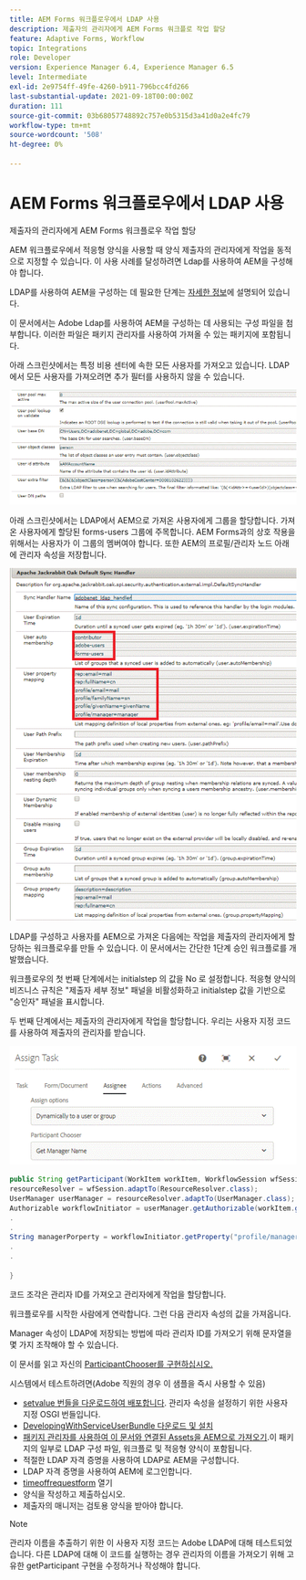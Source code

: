 ```yaml
---
title: AEM Forms 워크플로우에서 LDAP 사용
description: 제출자의 관리자에게 AEM Forms 워크플로 작업 할당
feature: Adaptive Forms, Workflow
topic: Integrations
role: Developer
version: Experience Manager 6.4, Experience Manager 6.5
level: Intermediate
exl-id: 2e9754ff-49fe-4260-b911-796bcc4fd266
last-substantial-update: 2021-09-18T00:00:00Z
duration: 111
source-git-commit: 03b68057748892c757e0b5315d3a41d0a2e4fc79
workflow-type: tm+mt
source-wordcount: '508'
ht-degree: 0%

---
```


# AEM Forms 워크플로우에서 LDAP 사용

제출자의 관리자에게 AEM Forms 워크플로우 작업 할당

AEM 워크플로우에서 적응형 양식을 사용할 때 양식 제출자의 관리자에게 작업을 동적으로 지정할 수 있습니다. 이 사용 사례를 달성하려면 Ldap를 사용하여 AEM을 구성해야 합니다.

LDAP를 사용하여 AEM을 구성하는 데 필요한 단계는 [자세한 정보](https://helpx.adobe.com/kr/experience-manager/6-5/sites/administering/using/ldap-config.html)에 설명되어 있습니다.

이 문서에서는 Adobe Ldap를 사용하여 AEM을 구성하는 데 사용되는 구성 파일을 첨부합니다. 이러한 파일은 패키지 관리자를 사용하여 가져올 수 있는 패키지에 포함됩니다.

아래 스크린샷에서는 특정 비용 센터에 속한 모든 사용자를 가져오고 있습니다. LDAP에서 모든 사용자를 가져오려면 추가 필터를 사용하지 않을 수 있습니다.

![LDAP 구성](assets/costcenterldap.gif)

아래 스크린샷에서는 LDAP에서 AEM으로 가져온 사용자에게 그룹을 할당합니다. 가져온 사용자에게 할당된 forms-users 그룹에 주목합니다. AEM Forms과의 상호 작용을 위해서는 사용자가 이 그룹의 멤버여야 합니다. 또한 AEM의 프로필/관리자 노드 아래에 관리자 속성을 저장합니다.

![Synchandler](assets/synchandler.gif)

LDAP를 구성하고 사용자를 AEM으로 가져온 다음에는 작업을 제출자의 관리자에게 할당하는 워크플로우를 만들 수 있습니다. 이 문서에서는 간단한 1단계 승인 워크플로를 개발했습니다.

워크플로우의 첫 번째 단계에서는 initialstep 의 값을 No 로 설정합니다. 적응형 양식의 비즈니스 규칙은 &quot;제출자 세부 정보&quot; 패널을 비활성화하고 initialstep 값을 기반으로 &quot;승인자&quot; 패널을 표시합니다.

두 번째 단계에서는 제출자의 관리자에게 작업을 할당합니다. 우리는 사용자 지정 코드를 사용하여 제출자의 관리자를 받습니다.

![작업 할당](assets/assigntask.gif)

```java
public String getParticipant(WorkItem workItem, WorkflowSession wfSession, MetaDataMap arg2) throws WorkflowException{
resourceResolver = wfSession.adaptTo(ResourceResolver.class);
UserManager userManager = resourceResolver.adaptTo(UserManager.class);
Authorizable workflowInitiator = userManager.getAuthorizable(workItem.getWorkflow().getInitiator());
.
.
String managerPorperty = workflowInitiator.getProperty("profile/manager")[0].getString();
.
.

}
```

코드 조각은 관리자 ID를 가져오고 관리자에게 작업을 할당합니다.

워크플로우를 시작한 사람에게 연락합니다. 그런 다음 관리자 속성의 값을 가져옵니다.

Manager 속성이 LDAP에 저장되는 방법에 따라 관리자 ID를 가져오기 위해 문자열을 몇 가지 조작해야 할 수 있습니다.

이 문서를 읽고 자신의 [ParticipantChooser를 구현하십시오.](https://helpx.adobe.com/experience-manager/using/dynamic-steps.html)

시스템에서 테스트하려면(Adobe 직원의 경우 이 샘플을 즉시 사용할 수 있음)

* [setvalue 번들을 다운로드하여 배포합니다](/help/forms/assets/common-osgi-bundles/SetValueApp.core-1.0-SNAPSHOT.jar). 관리자 속성을 설정하기 위한 사용자 지정 OSGI 번들입니다.
* [DevelopingWithServiceUserBundle 다운로드 및 설치](/help/forms/assets/common-osgi-bundles/DevelopingWithServiceUser.jar)
* [패키지 관리자를 사용하여 이 문서와 연결된 Assets을 AEM으로 가져오기](assets/aem-forms-ldap.zip).이 패키지의 일부로 LDAP 구성 파일, 워크플로 및 적응형 양식이 포함됩니다.
* 적절한 LDAP 자격 증명을 사용하여 LDAP로 AEM을 구성합니다.
* LDAP 자격 증명을 사용하여 AEM에 로그인합니다.
* [timeoffrequestform](http://localhost:4502/content/dam/formsanddocuments/helpx/timeoffrequestform/jcr:content?wcmmode=disabled) 열기
* 양식을 작성하고 제출하십시오.
* 제출자의 매니저는 검토용 양식을 받아야 합니다.

>[!NOTE]
>
>관리자 이름을 추출하기 위한 이 사용자 지정 코드는 Adobe LDAP에 대해 테스트되었습니다. 다른 LDAP에 대해 이 코드를 실행하는 경우 관리자의 이름을 가져오기 위해 고유한 getParticipant 구현을 수정하거나 작성해야 합니다.

